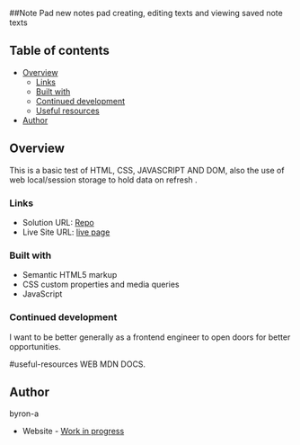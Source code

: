 ##Note Pad
new notes pad creating, editing texts and viewing saved note texts

<!--  TASKS YET TO BE COMPLETED;.......................
                               [yet to work]

- when you click cancel when the save title alert pops up, it still saves the note.
- being able to select pad 1 for editing even when new pads are created.
- other note functions like copy, cut and paste...etc are yet to the intergrated

 -->
 ## Table of contents

- [Overview](#overview)
  - [Links](#links)
  - [Built with](#built-with)
  - [Continued development](#continued-development)
  - [Useful resources](#useful-resources)
- [Author](#author)

## Overview
This is a basic test of HTML, CSS, JAVASCRIPT AND DOM, also the use of web local/session storage to hold data on refresh .

### Links

- Solution URL: [Repo](https://github.com/byron-a/NotePad.git)
- Live Site URL: [live page](https://byron-a.github.io/NotePad/)

### Built with

- Semantic HTML5 markup
- CSS custom properties and media queries
- JavaScript

### Continued development

I want to be better generally as a frontend engineer to open doors for better opportunities.

#useful-resources
WEB MDN DOCS.

## Author
byron-a
- Website - [Work in progress](https://www.work-in-progress)
 
